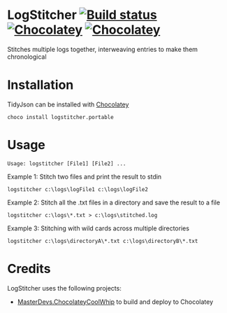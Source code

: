 # LogStitcher [![Build status](https://ci.appveyor.com/api/projects/status/nwhu2wwku7e0aitp/branch/master?svg=true)](https://ci.appveyor.com/project/jquintus/logstitcher/branch/master) [![Chocolatey](https://img.shields.io/chocolatey/dt/scriptcs.svg?style=flat-square)](https://chocolatey.org/packages/LogStitcher.portable) [![Chocolatey](https://img.shields.io/chocolatey/v/git.svg?style=flat-square)](https://chocolatey.org/packages/LogStitcher.portable)


Stitches multiple logs together, interweaving entries to make them chronological

# Installation
TidyJson can be installed with [Chocolatey](https://chocolatey.org/)

    choco install logstitcher.portable
    
    
# Usage
    Usage: logstitcher [File1] [File2] ...

Example 1:  Stitch two files and print the result to stdin

    logstitcher c:\logs\logFile1 c:\logs\logFile2
    
Example 2:  Stitch all the .txt files in a directory and save the result to a file
    
    logstitcher c:\logs\*.txt > c:\logs\stitched.log
    
Example 3:  Stitching with wild cards across multiple directories
    
    logstitcher c:\logs\directoryA\*.txt c:\logs\directoryB\*.txt 

# Credits

LogStitcher uses the following projects:

* [MasterDevs.ChocolateyCoolWhip](https://github.com/MasterDevs/ChocolateyCoolWhip) to build and deploy to Chocolatey

